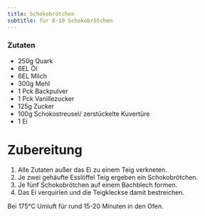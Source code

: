 ```yaml
---
title: Schokobrötchen
subtitle: für 8-10 Schokobrötchen
---
```


### Zutaten
* 250g Quark
* 6EL Öl
* 6EL Milch
* 300g Mehl
* 1 Pck Backpulver
* 1 Pck Vanillezucker
* 125g Zucker
* 100g Schokostreusel/ zerstückelte Kuvertüre
* 1 Ei

# Zubereitung
1. Alle Zutaten außer das Ei zu einem Teig verkneten.
1. Je zwei gehäufte Esslöffel Teig ergeben ein Schokobrötchen.
1. Je fünf Schokobrötchen auf einem Bachblech formen.
1. Das Ei verquirlen und die Teigkleckse damit bestreichen.

Bei 175°C Umluft für rund 15-20 Minuten in den Ofen.

